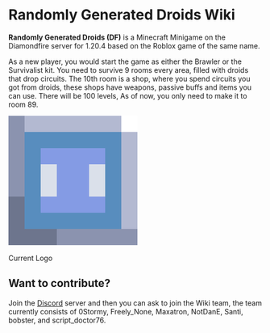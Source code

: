 
# Randomly Generated Droids Wiki

**Randomly Generated Droids (DF)** is a Minecraft Minigame on the Diamondfire server for 1.20.4 based on the Roblox game of the same name.

As a new player, you would start the game as either the Brawler or the Survivalist kit. You need to survive 9 rooms every area, filled with droids that drop circuits. The 10th room is a shop, where you spend circuits you got from droids, these shops have weapons, passive buffs and items you can use. There will be 100 levels, As of now, you only need to make it to room 89. 

<img src="assets/images/favicon.png">

Current Logo

## Want to contribute?

Join the <a href="https://discord.gg/5tdNFW73ya">Discord</a> server and then you can ask to join the Wiki team, the team currently consists of 0Stormy, Freely_None, Maxatron, NotDanE, Santi, bobster, and script_doctor76.